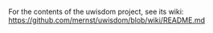 For the contents of the uwisdom project, see its wiki:
https://github.com/mernst/uwisdom/blob/wiki/README.md
